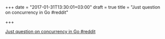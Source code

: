 +++
date = "2017-01-31T13:30:01+03:00"
draft = true
title = "Just question on concurrency in Go  #reddit"

+++

<p><a href="https://t.co/RIE71FajJY">Just question on concurrency in Go  #reddit</a></p>
